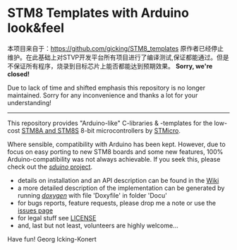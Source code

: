 STM8 Templates with Arduino look&feel 
=================
本项目来自于：https://github.com/gicking/STM8_templates
原作者已经停止维护。在此基础上对STVP开发平台所有项目进行了编译测试,保证都能通过。但是不保证所有程序，烧录到目标芯片上能否都能达到预期效果。
**Sorry, we're closed!**

Due to lack of time and shifted emphasis this repository is no longer maintained. Sorry for any inconvenience and thanks a lot for your understanding! 

------------------

This repository provides "Arduino-like" C-libraries & -templates for the low-cost [STM8A and STM8S](https://en.wikipedia.org/wiki/STM8) 8-bit microcontrollers by [STMicro](http://st.com).

Where sensible, compatibility with Arduino has been kept. However, due to focus on easy porting to new STM8 boards and some new features, 100% Arduino-compatibility was not always achievable. If you seek this, please check out the [_sduino_ project](https://github.com/tenbaht/sduino). 

- details on installation and an API description can be found in the [Wiki](https://github.com/gicking/STM8_templates/wiki)
- a more detailed description of the implementation can be generated by running [_doxygen_](http://www.stack.nl/~dimitri/doxygen/) with file 'Doxyfile' in folder 'Docu'
- for bugs reports, feature requests, please drop me a note or use the [issues page](https://github.com/gicking/STM8_templates/issues)
- for legal stuff see [LICENSE](LICENSE)
- and, last but not least, volunteers are highly welcome...

Have fun!
Georg Icking-Konert

